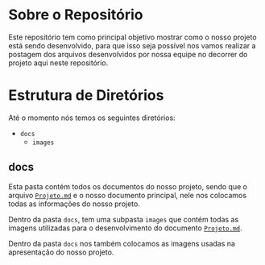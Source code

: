 # Sobre o Repositório

Este repositório tem como principal objetivo mostrar como o nosso 
projeto está sendo desenvolvido, para que isso seja possível nos 
vamos realizar a postagem dos arquivos desenvolvidos por nossa equipe
no decorrer do projeto aqui neste repositório.

# Estrutura de Diretórios

Até o momento nós temos os seguintes diretórios:

- `docs`
  - `images`

## docs

Esta pasta contém todos os documentos do nosso projeto, sendo que o arquivo
[`Projeto.md`](docs/Projeto.md) e o nosso documento principal, nele nos colocamos
todas as informações do nosso projeto.

Dentro da pasta `docs`, tem uma subpasta `images` que contém todas as
imagens utilizadas para o desenvolvimento do documento [`Projeto.md`](docs/Projeto.md).

Dentro da pasta `docs` nos também colocamos as imagens usadas na apresentação do nosso projeto.

